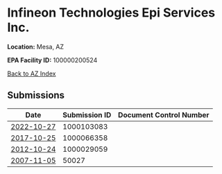 # Infineon Technologies Epi Services Inc.

**Location:** Mesa, AZ

**EPA Facility ID:** 100000200524

[Back to AZ Index](../../index.md)

## Submissions

| Date | Submission ID | Document Control Number |
|------|--------------|-------------------------|
| [2022-10-27](submissions/1000103083.md) | 1000103083 |  |
| [2017-10-25](submissions/1000066358.md) | 1000066358 |  |
| [2012-10-24](submissions/1000029059.md) | 1000029059 |  |
| [2007-11-05](submissions/50027.md) | 50027 |  |

